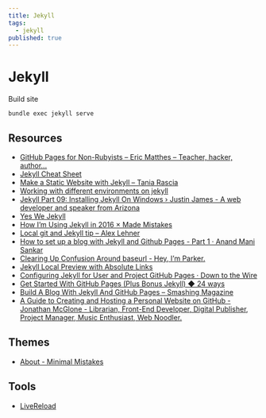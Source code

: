 ```yaml
---
title: Jekyll
tags:
  - jekyll
published: true
---
```



# Jekyll

Build site

    bundle exec jekyll serve
    
    

## Resources

* [GitHub Pages for Non-Rubyists – Eric Matthes – Teacher, hacker, author...](https://ehmatthes.github.io/GitHub-Pages-Non-Rubyists/)
* [Jekyll Cheat Sheet](http://cheat.jekyll.tips/)
* [Make a Static Website with Jekyll – Tania Rascia](https://www.taniarascia.com/make-a-static-website-with-jekyll/)
* [Working with different environments on jekyll](http://www.acuriousanimal.com/2015/08/04/working-with-different-environments-on-jekyll.html)
* [Jekyll Part 09: Installing Jekyll On Windows › Justin James - A web developer and speaker from Arizona](http://digitaldrummerj.me/blogging-on-github-part-9-installing-jekyll-on-windows/)
* [Yes We Jekyll](http://yeswejekyll.com/)
* [How I’m Using Jekyll in 2016 × Made Mistakes](https://mademistakes.com/articles/using-jekyll-2016/)
* [Local git and Jekyll tip – Alex Lehner](http://alexlehner.com/articles/local-git-and-jekyll-tip/)
* [How to set up a blog with Jekyll and Github Pages - Part 1 · Anand Mani Sankar](http://anandmanisankar.com/posts/set-up-blog-jekyll-github-pages/)
* [Clearing Up Confusion Around baseurl - Hey, I’m Parker.](http://blog.parkermoore.de/2014/04/27/clearing-up-confusion-around-baseurl/)
* [Jekyll Local Preview with Absolute Links](http://www.jaredwolff.com/blog/jekyll-local-preview/)
* [Configuring Jekyll for User and Project GitHub Pages · Down to the Wire](http://downtothewire.io/2015/08/15/configuring-jekyll-for-user-and-project-github-pages/)
* [Get Started With GitHub Pages (Plus Bonus Jekyll) ◆ 24 ways](https://24ways.org/2013/get-started-with-github-pages/)
* [Build A Blog With Jekyll And GitHub Pages – Smashing Magazine](https://www.smashingmagazine.com/2014/08/build-blog-jekyll-github-pages/)
* [A Guide to Creating and Hosting a Personal Website on GitHub - Jonathan McGlone - Librarian, Front-End Developer, Digital Publisher, Project Manager, Music Enthusiast, Web Noodler.](http://jmcglone.com/guides/github-pages/)

## Themes

* [About - Minimal Mistakes](https://mmistakes.github.io/minimal-mistakes/about/)

## Tools

* [LiveReload](http://livereload.com/)
